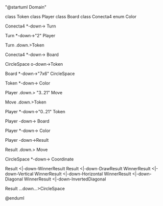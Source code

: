 "@startuml Domain"

class Token
class Player
class Board
class Conecta4
enum Color

Conecta4 *-down-> Turn

Turn *-down->"2" Player

Turn .down.>Token

Conecta4 *-down-> Board

CircleSpace o-down->Token

Board *-down->"7x6" CircleSpace

Token *-down-> Color

Player .down.> "3..21" Move

Move .down.>Token

Player *-down->"0..21" Token

Player -down-> Board

Player *-down-> Color

Player -down->Result

Result .down.> Move

CircleSpace *-down-> Coordinate

Result <|-down-WinnerResult
Result <|-down-DrawResult
WinnerResult <|-down-Vertical
WinnerResult <|-down-Horizontal
WinnerResult <|-down-Diagonal
WinnerResult <|-down-InvertedDiagonal

Result ...down...>CircleSpace

@enduml
